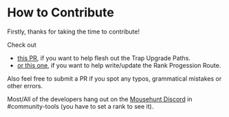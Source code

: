 # How to Contribute

Firstly, thanks for taking the time to contribute!

Check out 
- [this PR](), if you want to help flesh out the Trap Upgrade Paths.
- [or this one](), if you want to help write/update the Rank Progession Route.

Also feel free to submit a PR if you spot any typos, grammatical mistakes or other errors.

Most/All of the developers hang out on the [Mousehunt Discord](https://discordapp.com/invite/Ya9zEdk) in #community-tools (you have to set a rank to see it).